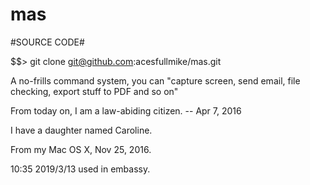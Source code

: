 # mas
#SOURCE CODE#

$$> git clone git@github.com:acesfullmike/mas.git

A no-frills command system, you can "capture screen, send email, file checking, export stuff to PDF and so on"

From today on, I am a law-abiding citizen. -- Apr 7, 2016

I have a daughter named Caroline.

From my Mac OS X, Nov 25, 2016.

10:35 2019/3/13 used in embassy.
